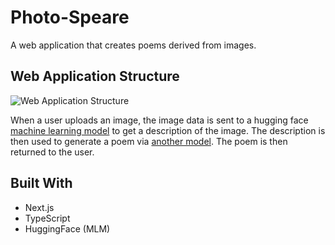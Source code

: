 # Photo-Speare
A web application that creates poems derived from images.

## Web Application Structure
![Web Application Structure](https://i.ibb.co/cc7BKvG/Photo-Speare-Structure.png)

When a user uploads an image, the image data is sent to a hugging face [machine learning model](https://huggingface.co/Salesforce/blip-image-captioning-base) to get a description of the image. The description is then used to generate a poem via [another model](https://huggingface.co/striki-ai/william-shakespeare-poetry). The poem is then returned to the user.

## Built With
* Next.js
* TypeScript
* HuggingFace (MLM)